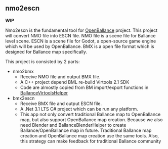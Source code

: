 ## nmo2escn

**WIP**

Nmo2escn is the fundamental tool for [OpenBallance](https://github.com/OpenBallance/OpenBallance) project. This project will convert NMO file into ESCN file. NMO file is a scene file for Ballance level scene. ESCN is a scene file for Godot, a open-source game engine which will be used by OpenBallance. BMX is a open file format which is designed for Ballance map specifically.

This project is consisted by 2 parts:

* nmo2bmx
  - Receive NMO file and output BMX file.
  - A C++ project depend BML re-build Virtools 2.1 SDK
  - Code are almostly copied from BM import/export functions in [BallanceVirtoolsHelper](https://github.com/yyc12345/BallanceVirtoolsHelper)
* bmx2escn
  - Receive BMX file and output ESCN file.
  - A .Net 3.1 LTS C# project which can be run any platform.
  - This app not only convert traditional Ballance map to OpenBallance map, but also support OpenBallance map creation. Because we also need Blender and BallanceBlenderHelper to create Ballance/OpenBallance map in future. Traditional Ballance map creation and OpenBallance map creation use the same tools. Also, this strategy can make feedback for traditional Ballance community
